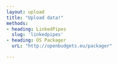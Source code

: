 ```yaml
---
layout: upload
title: "Upload data!"
methods: 
- heading: LinkedPipes
  slug: 'linkedpipes'
- heading: OS Packager
  urL: "http://openbudgets.eu/packager"

---
```


